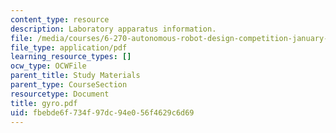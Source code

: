 ```yaml
---
content_type: resource
description: Laboratory apparatus information.
file: /media/courses/6-270-autonomous-robot-design-competition-january-iap-2005/fbebde6f734f97dc94e056f4629c6d69_gyro.pdf
file_type: application/pdf
learning_resource_types: []
ocw_type: OCWFile
parent_title: Study Materials
parent_type: CourseSection
resourcetype: Document
title: gyro.pdf
uid: fbebde6f-734f-97dc-94e0-56f4629c6d69
---
```

